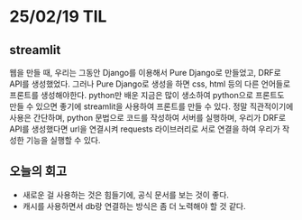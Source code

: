 # 25/02/19 TIL
## streamlit
  웹을 만들 때, 우리는 그동안 Django를 이용해서 Pure Django로 만들었고, DRF로 API를 생성했었다. 그러나 Pure Django로 생성을 하면 css, html 등의 다른 언어들로 프론트를 생성해야한다. python만 배운 지금은 많이 생소하여 python으로 프론트도 만들 수 있으면 좋기에 streamlit을 사용하여 프론트를 만들 수 있다.
  정말 직관적이기에 사용은 간단하며, python 문법으로 코드를 작성하여 서버를 실행하며, 우리가 DRF로 API를 생성했다면 url을 연결시켜 requests 라이브러리로 서로 연결을 하여 우리가 작성한 기능을 실행할 수 있다.

## 오늘의 회고
  - 새로운 걸 사용하는 것은 힘들기에, 공식 문서를 보는 것이 좋다.
  - 캐시를 사용하면서 db랑 연결하는 방식은 좀 더 노력해야 할 것 같다.